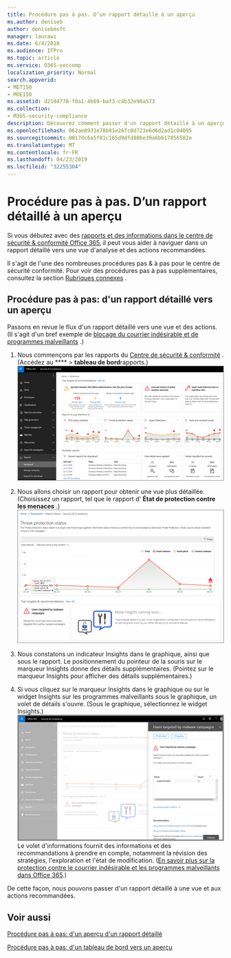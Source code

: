 ```yaml
---
title: Procédure pas à pas. D’un rapport détaillé à un aperçu
ms.author: deniseb
author: denisebmsft
manager: laurawi
ms.date: 6/4/2018
ms.audience: ITPro
ms.topic: article
ms.service: O365-seccomp
localization_priority: Normal
search.appverid:
- MET150
- MOE150
ms.assetid: d2104778-f0a1-4b69-baf3-c4b32e98a573
ms.collection:
- M365-security-compliance
description: Découvrez comment passer d'un rapport détaillé à un aperçu des actions recommandées dans le centre de &amp; sécurité conformité.
ms.openlocfilehash: 062ae0931e78b01e26fc0d723e6d6d2ad1c04095
ms.sourcegitcommit: 0017dc6a5f81c165d9dfd88be39a6bb17856582e
ms.translationtype: MT
ms.contentlocale: fr-FR
ms.lasthandoff: 04/23/2019
ms.locfileid: "32255304"
---
```

# <a name="walkthrough---from-a-detailed-report-to-an-insight"></a>Procédure pas à pas. D’un rapport détaillé à un aperçu

Si vous débutez avec des [rapports et des informations dans le centre de sécurité &amp; conformité Office 365](reports-and-insights-in-security-and-compliance.md), il peut vous aider à naviguer dans un rapport détaillé vers une vue d'analyse et des actions recommandées. 
  
Il s'agit de l'une des nombreuses procédures pas &amp; à pas pour le centre de sécurité conformité. Pour voir des procédures pas à pas supplémentaires, consultez la section [Rubriques connexes](#related-topics) . 
  
## <a name="walkthrough-from-a-detailed-report-to-an-insight"></a>Procédure pas à pas: d'un rapport détaillé vers un aperçu

Passons en revue le flux d'un rapport détaillé vers une vue et des actions. (Il s'agit d'un bref exemple de [blocage du courrier indésirable et de programmes malveillants](anti-spam-and-anti-malware-protection.md) .) 
  
1. Nous commençons par les rapports du [Centre de sécurité &amp; conformité](https://protection.office.com) . (Accédez au **** \> **tableau de bord**rapports.) <br/>![Dans le centre &amp; de sécurité conformité, accédez à \> rapports de tableau de bord](media/68f3bb7c-b4f7-4cca-904b-478643a93c94.png)
  
2. Nous allons choisir un rapport pour obtenir une vue plus détaillée. (Choisissez un rapport, tel que le rapport d' **État de protection contre les menaces** .)<br/>![Rapport d'état de protection contre les menaces affichant des informations](media/f47d7dbd-816a-47ba-b8db-53919fbed192.png)
  
3. Nous constatons un indicateur Insights dans le graphique, ainsi que sous le rapport. Le positionnement du pointeur de la souris sur le marqueur Insights donne des détails supplémentaires. (Pointez sur le marqueur Insights pour afficher des détails supplémentaires.)
    
4. Si vous cliquez sur le marqueur Insights dans le graphique ou sur le widget Insights sur les programmes malveillants sous le graphique, un volet de détails s'ouvre. (Sous le graphique, sélectionnez le widget Insights.)<br/>![Détails des informations sur les programmes malveillants](media/2c8bccc5-ca4e-4bb9-ad4c-55fcee0535b7.png)<br/>Le volet d'informations fournit des informations et des recommandations à prendre en compte, notamment la révision des stratégies, l'exploration et l'état de modification. ([En savoir plus sur la protection contre le courrier indésirable et les programmes malveillants dans Office 365](anti-spam-and-anti-malware-protection.md).)
    
De cette façon, nous pouvons passer d'un rapport détaillé à une vue et aux actions recommandées. 
  
## <a name="related-topics"></a>Voir aussi

[Procédure pas à pas: d'un aperçu d'un rapport détaillé](from-an-insight-to-a-detailed-report.md)
  
[Procédure pas à pas: d'un tableau de bord vers un aperçu](from-a-dashboard-to-an-insight.md)
  

